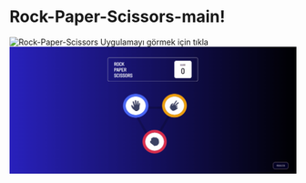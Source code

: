 # Rock-Paper-Scissors-main!
![Rock-Paper-Scissors Uygulamayı görmek için tıkla](https://omercinar00.github.io/Rock-Paper-Scissors-main/)
![Rock-Paper-Scissors](Animation.gif)
